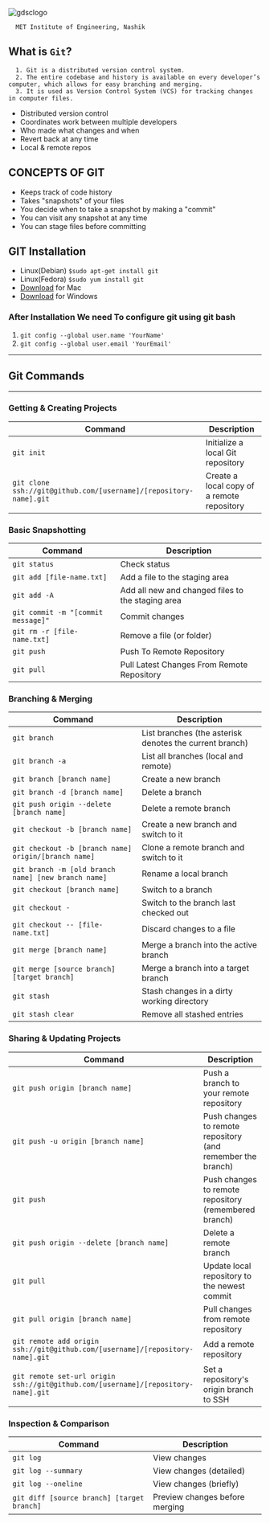 
![gdsclogo](https://user-images.githubusercontent.com/61585443/190315619-5d667670-88b8-4516-8cc6-36e3ba03d0ac.png)
    
      MET Institute of Engineering, Nashik


## What is `Git`?
      1. Git is a distributed version control system.
      2. The entire codebase and history is available on every developer’s computer, which allows for easy branching and merging.
      3. It is used as Version Control System (VCS) for tracking changes in computer files.
      
* Distributed version control
* Coordinates work between multiple developers  
* Who made what changes and when
* Revert back at any time
* Local & remote repos

## CONCEPTS OF GIT
* Keeps track of code history
* Takes "snapshots" of your files
* You decide when to take a snapshot by making a "commit"
* You can visit any snapshot at any time
* You can stage files before committing

## GIT Installation
* Linux(Debian)
    `$sudo apt-get install git`
* Linux(Fedora)
    `$sudo yum install git`
* [Download](http://git-scm.com/download/mac) for Mac
* [Download](http://git-scm.com/download/win) for Windows


 ### After Installation We need To configure git using git bash
  1. `git config --global user.name 'YourName'`
  2. `git config --global user.email 'YourEmail'`
___



## Git Commands
___

### Getting & Creating Projects

| Command | Description |
| ------- | ----------- |
| `git init` | Initialize a local Git repository |
| `git clone ssh://git@github.com/[username]/[repository-name].git` | Create a local copy of a remote repository |

### Basic Snapshotting

| Command | Description |
| ------- | ----------- |
| `git status` | Check status |
| `git add [file-name.txt]` | Add a file to the staging area |
| `git add -A` | Add all new and changed files to the staging area |
| `git commit -m "[commit message]"` | Commit changes |
| `git rm -r [file-name.txt]` | Remove a file (or folder) |
| `git push` | Push To Remote Repository |
| `git pull` | Pull Latest Changes From Remote Repository |

### Branching & Merging

| Command | Description |
| ------- | ----------- |
| `git branch` | List branches (the asterisk denotes the current branch) |
| `git branch -a` | List all branches (local and remote) |
| `git branch [branch name]` | Create a new branch |
| `git branch -d [branch name]` | Delete a branch |
| `git push origin --delete [branch name]` | Delete a remote branch |
| `git checkout -b [branch name]` | Create a new branch and switch to it |
| `git checkout -b [branch name] origin/[branch name]` | Clone a remote branch and switch to it |
| `git branch -m [old branch name] [new branch name]` | Rename a local branch |
| `git checkout [branch name]` | Switch to a branch |
| `git checkout -` | Switch to the branch last checked out |
| `git checkout -- [file-name.txt]` | Discard changes to a file |
| `git merge [branch name]` | Merge a branch into the active branch |
| `git merge [source branch] [target branch]` | Merge a branch into a target branch |
| `git stash` | Stash changes in a dirty working directory |
| `git stash clear` | Remove all stashed entries |

### Sharing & Updating Projects

| Command | Description |
| ------- | ----------- |
| `git push origin [branch name]` | Push a branch to your remote repository |
| `git push -u origin [branch name]` | Push changes to remote repository (and remember the branch) |
| `git push` | Push changes to remote repository (remembered branch) |
| `git push origin --delete [branch name]` | Delete a remote branch |
| `git pull` | Update local repository to the newest commit |
| `git pull origin [branch name]` | Pull changes from remote repository |
| `git remote add origin ssh://git@github.com/[username]/[repository-name].git` | Add a remote repository |
| `git remote set-url origin ssh://git@github.com/[username]/[repository-name].git` | Set a repository's origin branch to SSH |

### Inspection & Comparison

| Command | Description |
| ------- | ----------- |
| `git log` | View changes |
| `git log --summary` | View changes (detailed) |
| `git log --oneline` | View changes (briefly) |
| `git diff [source branch] [target branch]` | Preview changes before merging |
